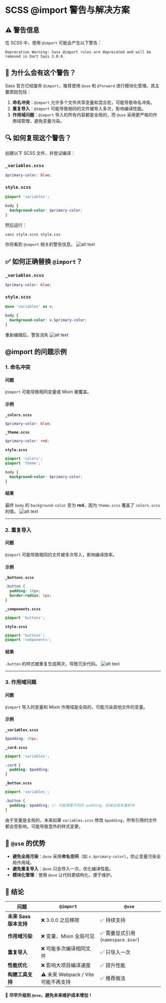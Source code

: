 <!-- 在升级 angular 19 时升级完成后 运行前端项目发现前端有一个 error 

```
`Sass @import rules ars deprecated and will be removed in Dart Sass 3.0.0`
``` -->




# SCSS @import 警告与解决方案

## ⚠️ 警告信息
在 SCSS 中，使用 `@import` 可能会产生以下警告：

```
Deprecation Warning: Sass @import rules are deprecated and will be removed in Dart Sass 3.0.0.
```

## 📌 为什么会有这个警告？
Sass 官方已经废弃 `@import`，推荐使用 `@use` 和 `@forward` 进行模块化管理。其主要原因包括：

1. **命名冲突**：`@import` 允许多个文件共享变量和混合宏，可能导致命名冲突。
2. **重复导入**：`@import` 可能导致相同的文件被导入多次，影响编译性能。
3. **作用域问题**：`@import` 导入的所有内容都是全局的，而 `@use` 采用更严格的作用域管理，避免变量污染。

## 🔍 如何复现这个警告？

创建以下 SCSS 文件，并尝试编译：

### `_variables.scss`
```scss
$primary-color: blue;
```

### `style.scss`
```scss
@import 'variables';

body {
  background-color: $primary-color;
}
```

然后运行：
```sh
sass style.scss style.css
```
你将看到 `@import` 相关的警告信息。
![alt text](image.png)

## ✅ 如何正确替换 `@import`？

### `_variables.scss`
```scss
$primary-color: blue;
```

### `style.scss`
```scss
@use 'variables' as v;

body {
  background-color: v.$primary-color;
}
```
重新编辑后，警告消失
![alt text](image-1.png)

## @import 的问题示例

### **1. 命名冲突**

#### **问题**
`@import` 可能导致相同变量或 Mixin 被覆盖。

#### **示例**
**`_colors.scss`**
```scss
$primary-color: blue;
```

**`_theme.scss`**
```scss
$primary-color: red;
```

**`style.scss`**
```scss
@import 'colors';
@import 'theme';

body {
  background-color: $primary-color;
}
```

#### **结果**
最终 `body` 的 `background-color` 变为 **red**，因为 `theme.scss` 覆盖了 `colors.scss` 的值。
![alt text](image-2.png)

---

### **2. 重复导入**

#### **问题**
`@import` 可能导致相同的文件被多次导入，影响编译效率。

#### **示例**
**`_buttons.scss`**
```scss
.button {
  padding: 10px;
  border-radius: 5px;
}
```

**`_components.scss`**
```scss
@import 'buttons';
```

**`style.scss`**
```scss
@import 'buttons';
@import 'components';
```

#### **结果**
`.button` 的样式被重复生成两次，导致冗余代码。
![alt text](image-3.png)

---

### **3. 作用域问题**

#### **问题**
`@import` 导入的变量和 Mixin 作用域是全局的，可能污染其他文件的变量。

#### **示例**
**`_variables.scss`**
```scss
$padding: 20px;
```

**`_card.scss`**
```scss
@import 'variables';

.card {
  padding: $padding;
}
```

**`_button.scss`**
```scss
@import 'variables';

.button {
  padding: $padding; // 可能需要不同的 padding，但被全局变量影响
}
```

由于变量是全局的，未来如果 `variables.scss` 修改 `$padding`，所有引用的文件都会受影响，可能导致意外的样式变更。

## 🚀 `@use` 的优势
- **避免全局污染**：`@use` 采用**命名空间**（如 `v.$primary-color`），防止变量污染全局作用域。
- **避免重复导入**：`@use` 只会导入一次，优化编译性能。
- **模块化管理**：使用 `@use` 让代码更结构化，便于维护。

<!-- ## 🔥 `@import` 的潜在影响

### 🚨 1. 未来 Sass 版本不再支持，导致编译失败
`@import` 在 **Dart Sass 3.0.0** 之后将彻底移除。
如果不迁移到 `@use`，未来升级到新版本时，SCSS 代码将无法编译，影响项目的正常运行。

### 🔥 2. 变量、Mixin 和函数的作用域污染
`@import` 的导入方式是**全局导入**，这会导致变量、Mixin、函数覆盖问题，可能无意中修改其他文件中的样式，导致难以排查的 bug。

### 🏎 3. 重复导入，导致编译性能下降
`@import` 可能会多次引入相同的文件，影响编译效率。而 `@use` 只会导入一次，大幅优化性能。

### 🛠 4. Webpack / Vite / Sass-loader 可能停止支持 `@import`
- Webpack（特别是 `sass-loader` 版本较新时）可能**不再兼容 `@import`**  
- Vite 以及其他前端工具可能会**完全移除对 `@import` 的支持**  

这意味着，你的 SCSS 代码在某些构建工具中可能**无法正常工作**，必须手动进行兼容性修复。 -->

## 🚀 结论
| 问题 | `@import` | `@use` |
|------|----------|--------|
| **未来 Sass 版本支持** | ❌ 3.0.0 之后移除 | ✅ 持续支持 |
| **作用域污染** | ❌ 变量、Mixin 全局可见 | ✅ 需要显式引用 (`namespace.$var`) |
| **重复导入** | ❌ 可能多次编译相同文件 | ✅ 只导入一次 |
| **性能优化** | ❌ 影响大项目编译速度 | ✅ 提升性能 |
| **构建工具支持** | ⚠️ 未来 Webpack / Vite 可能不再支持 | ✅ 推荐做法 |

🚀 **尽早升级到 `@use`，避免未来维护成本增加！**

